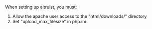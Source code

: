 When setting up altruist, you must:
1. Allow the apache user access to the "html/downloads/" directory
2. Set "upload_max_filesize" in php.ini
